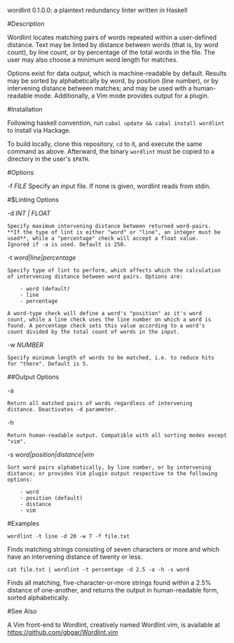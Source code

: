 wordlint 0.1.0.0: a plaintext redundancy linter written in Haskell

#Description


Wordlint locates matching pairs of words repeated within a user-defined
distance. Text may be linted by distance between words (that is, by word
count), by line count, or by percentage of the total words in the file.
The user may also choose a minimum word length for matches.

Options exist for data output, which is machine-readable by default.
Results may be sorted by alphabetically by word, by position (line
number), or by intervening distance between matches; and may be used
with a human-readable mode. Additionally, a Vim mode provides output for
a plugin.

#Installation


Following haskell convention, run `cabal update && cabal install wordlint`
to install via Hackage.

To build locally, clone this repository, `cd` to it, and execute the same command as above.
Afterward, the binary `wordlint` must be copied to a directory in the
user's `$PATH`.

#Options


-f *FILE*
    Specify an input file. If none is given, wordlint reads from stdin.

#$Linting Options

-d *INT | FLOAT*

    Specify maximum intervening distance between returned word-pairs.
    **If the type of lint is either "word" or "line", an integer must be
    used**, while a "percentage" check will accept a float value.
    Ignored if -a is used. Default is 250.

-t *word|line|percentage*

    Specify type of lint to perform, which affects which the calculation
    of intervening distance between word pairs. Options are:

        - word (default)
        - line
        - percentage

    A word-type check will define a word's "position" as it's word
    count, while a line check uses the line number on which a word is
    found. A percentage check sets this value according to a word's
    count divided by the total count of words in the input.

-w *NUMBER*

    Specify minimum length of words to be matched, i.e. to reduce hits
    for "there". Default is 5.

##Output Options


-a

    Return all matched pairs of words regardless of intervening
    distance. Deactivates -d parameter.

-h

    Return human-readable output. Compatible with all sorting modes except
    "vim".

-s *word|position|distance|vim*

    Sort word pairs alphabetically, by line number, or by intervening
    distance; or provides Vim plugin output respective to the following
    options:

        - word
        - position (default)
        - distance
        - vim

#Examples


    wordlint -t line -d 20 -w 7 -f file.txt

Finds matching strings consisting of seven characters or more and which
have an intervening distance of twenty or less.

    cat file.txt | wordlint -t percentage -d 2.5 -a -h -s word

Finds all matching, five-character-or-more strings found within a 2.5%
distance of one-another, and returns the output in human-readable form,
sorted alphabetically.

#See Also


A Vim front-end to Wordlint, creatively named Wordlint.vim, is available
at https://github.com/gbgar/Wordlint.vim

